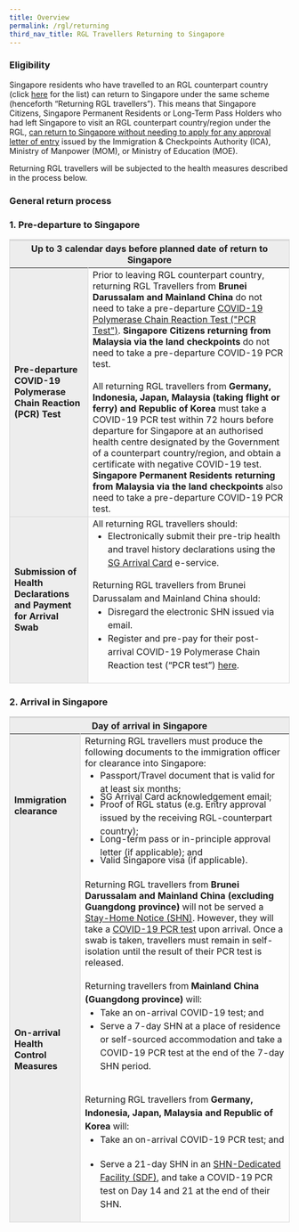 ```yaml
---
title: Overview
permalink: /rgl/returning
third_nav_title: RGL Travellers Returning to Singapore
---
```

### Eligibility

Singapore residents who have travelled to an RGL counterpart country (click [here](/rgl/overview) for the list) can return to Singapore under the same scheme (henceforth “Returning RGL travellers”). This means that Singapore Citizens, Singapore Permanent Residents or Long-Term Pass Holders who had left Singapore to visit an RGL counterpart country/region under the RGL, <u>can return to Singapore without needing to apply for any approval letter of entry</u> issued by the Immigration & Checkpoints Authority (ICA), Ministry of Manpower (MOM), or Ministry of Education (MOE).

Returning RGL travellers will be subjected to the health measures described in the process below.

### General return process

### 1. Pre-departure to Singapore

<table>
<thead>
  <tr>
    <th colspan="2" style="font-size:16px;border-top:3px solid #D8D8D8; border-left:1px solid #D8D8D8; border-right:1px solid #D8D8D8; background-color:#EDEDED">Up to 3 calendar days before planned date of return to Singapore</th>
    <!-- <th>Scenarios</th>
   <th>Charging Policy for C+ treatment</th> -->
  </tr>
</thead>
<tbody>
	 <tr>
    <td  style="font-size:16px;border-left:1px solid #D8D8D8; border-bottom:1px solid #D8D8D8; border-right:1px solid #D8D8D8; background-color:#EDEDED"><b>Pre-departure COVID-19 Polymerase Chain Reaction (PCR) Test</b></td>
		     <td  style="font-size:16px;border-left:1px solid #D8D8D8; border-bottom:1px solid #D8D8D8; border-right:1px solid #D8D8D8; ">Prior to leaving RGL counterpart country, returning RGL Travellers from <b>Brunei Darussalam and Mainland China</b> do not need to take a pre-departure <a href="/health/covid-19-tests/pcrtest">COVID-19 Polymerase Chain Reaction Test ("PCR Test")</a>. <b>Singapore Citizens returning from Malaysia via the land checkpoints</b> do not need to take a pre-departure COVID-19 PCR test. <br/><br/> All returning RGL travellers from <b>Germany, Indonesia, Japan, Malaysia (taking flight or ferry) and Republic of Korea </b>must take a COVID-19 PCR test within 72 hours before departure for Singapore at an authorised health centre designated by the Government of a counterpart country/region, and obtain a certificate with negative COVID-19 test.  <b>Singapore Permanent Residents returning from Malaysia via the land checkpoints</b> also need to take a pre-departure COVID-19 PCR test.</td>
	</tr>
  <tr>
    <td rowspan="2" style="font-size:16px;border-left:1px solid #D8D8D8; border-bottom:1px solid #D8D8D8; border-right:1px solid #D8D8D8; background-color:#EDEDED"><b>Submission of Health Declarations and Payment for Arrival Swab</b></td>
    <td style="font-size:16px;border-right:1px solid #D8D8D8;border-bottom:1px solid #D8D8D8;">All returning RGL travellers should:
<ol style="margin-top:0px; list-style-type:disc;">
  <li style="font-size:16px; margin-top:0px; margin-bottom:0px;  line-height:1.5;">Electronically submit their pre-trip health and travel history declarations using the <a href="https://eservices.ica.gov.sg/sgarrivalcard/">SG Arrival Card</a> e-service.</li>
</ol>
  <p style="margin-top:0px; margin-bottom:0px; font-size:16px; line-height:1.5;">Returning RGL travellers from Brunei Darussalam and Mainland China should:</p>
      <ol style="margin-top:0px; list-style-type:disc;">      
        <li style="font-size:16px; margin-top:0px; margin-bottom:0px; line-height:1.5;">Disregard the electronic SHN issued via email.</li>
<li style="font-size:16px; margin-top:0px; margin-bottom:0px; line-height:1.5;">Register and pre-pay for their post-arrival COVID-19 Polymerase Chain Reaction test (“PCR test”) <a href="https://safetravel.changiairport.com/#/">here</a>.</li>
</ol>
 </td>
  </tr>
  </tbody>
</table>

### 2. Arrival in Singapore

<table>
<thead>
<tr>
    <th colspan="2" style="font-size:16px;border-top:3px solid #D8D8D8; border-left:1px solid #D8D8D8; border-right:1px solid #D8D8D8; background-color:#EDEDED">Day of arrival in Singapore</th>
  </tr>
</thead>
<tbody>
  <tr>
    <td style="font-size:16px;border-left:1px solid #D8D8D8; border-right:1px solid #D8D8D8; background-color:#EDEDED"><b>Immigration clearance</b></td>
    <td style="font-size:16px;border-right:1px solid #D8D8D8;">Returning RGL travellers must produce the following documents to the immigration officer for clearance into Singapore:
<ol style="margin-top:0px; list-style-type:disc;">
  <li style="font-size:16px; margin-top:0px; margin-bottom:0px;  line-height:1.5;">Passport/Travel document that is valid for at least six months;</li>
    <li style="font-size:16px; margin-top:-30px; margin-bottom:0px;  line-height:1.5;">SG Arrival Card acknowledgement email;</li>
    <li style="font-size:16px; margin-top:-30px; margin-bottom:0px;  line-height:1.5;">Proof of RGL status (e.g. Entry approval issued by the receiving RGL-counterpart country);</li>
    <li style="font-size:16px; margin-top:-30px; margin-bottom:0px;  line-height:1.5;">Long-term pass or in-principle approval letter (if applicable); and</li>
    <li style="font-size:16px; margin-top:-30px; margin-bottom:0px;  line-height:1.5;">Valid Singapore visa (if applicable).</li>
</ol>
 </td>
  </tr>
  <tr>
    <td style="font-size:16px;border-left:1px solid #D8D8D8;border-bottom:1px solid #D8D8D8; border-right:1px solid #D8D8D8; background-color:#EDEDED"><b>On-arrival  Health Control Measures</b></td>
    <td style="font-size:16px;border-right:1px solid #D8D8D8;border-bottom:1px solid #D8D8D8;">Returning RGL travellers from <b>Brunei Darussalam and Mainland China (excluding Guangdong province)</b> will not be served a <a href="/health/shn">Stay-Home Notice (SHN)</a>. However, they will take a <a href="/health/covid19-tests/pcrtest">COVID-19 PCR test</a> upon arrival. Once a swab is taken, travellers must remain in self-isolation until the result of their PCR test is released.
			<br><br>
			 <p style="margin-top:0px; margin-bottom:0px; font-size:16px; line-height:1.5;">Returning travellers from <b>Mainland China (Guangdong province)</b> will: <ol style="margin-top:0px; list-style-type:disc;">
			<li style="font-size:16px; margin-top:0px;   margin-bottom:0px;line-height:1.5;">Take an on-arrival COVID-19 test; and </li>
						<li style="font-size:16px; margin-top:0px;  margin-bottom:0px; line-height:1.5;">Serve a 7-day SHN at a place of residence or self-sourced accommodation and take a COVID-19 PCR test at the end of the 7-day SHN period.</li>
			</ol>
</p>
			<br>
      <p style="margin-top:0px; margin-bottom:0px; font-size:16px; line-height:1.5;">Returning RGL travellers from <b>Germany, Indonesia, Japan, Malaysia and Republic of Korea</b> will:  </p>
<ol style="margin-top:0px; list-style-type:disc;">
  <li style="font-size:16px; margin-top:0px; margin-bottom:0px;line-height:1.5; ">Take an on-arrival COVID-19 PCR test; and</li>
    <li style="font-size:16px; margin-top:0px; margin-bottom:0px; line-height:1.5;">Serve a 21-day SHN in an <a href="/health/shn/sdf">SHN-Dedicated Facility (SDF)</a>, and take a COVID-19 PCR test on Day 14 and 21 at the end of their SHN.</li>
</ol>
 </td>
  </tr>
  </tbody>
</table>